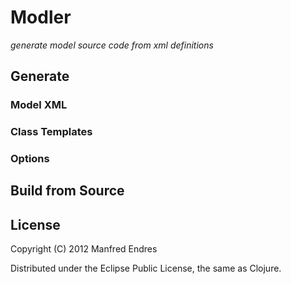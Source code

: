 Modler
======

*generate model source code from xml definitions*


## Generate

### Model XML

### Class Templates

### Options

## Build from Source

## License

Copyright (C) 2012 Manfred Endres

Distributed under the Eclipse Public License, the same as Clojure.